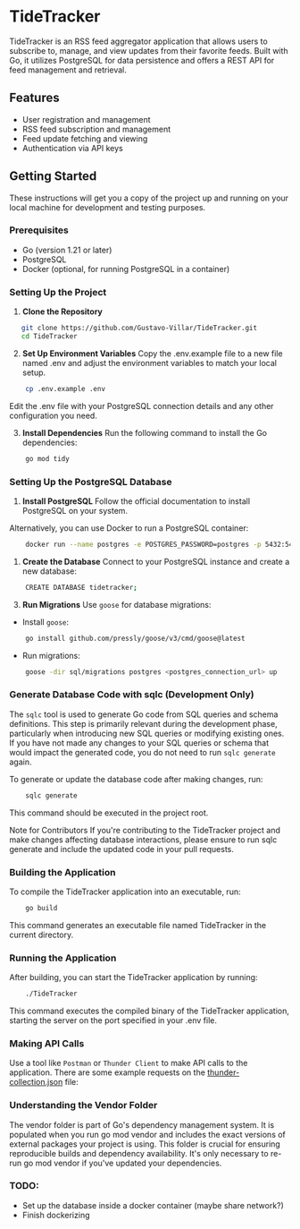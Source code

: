 # TideTracker

TideTracker is an RSS feed aggregator application that allows users to subscribe to, manage, and view updates from their favorite feeds. Built with Go, it utilizes PostgreSQL for data persistence and offers a REST API for feed management and retrieval.

## Features

- User registration and management
- RSS feed subscription and management
- Feed update fetching and viewing
- Authentication via API keys

## Getting Started

These instructions will get you a copy of the project up and running on your local machine for development and testing purposes.

### Prerequisites

- Go (version 1.21 or later)
- PostgreSQL
- Docker (optional, for running PostgreSQL in a container)

### Setting Up the Project

1. **Clone the Repository**

```bash
   git clone https://github.com/Gustavo-Villar/TideTracker.git
   cd TideTracker
```

2. **Set Up Environment Variables**
Copy the .env.example file to a new file named .env and adjust the environment variables to match your local setup.

```bash
    cp .env.example .env
```
Edit the .env file with your PostgreSQL connection details and any other configuration you need.

3. **Install Dependencies**
Run the following command to install the Go dependencies:

```bash
    go mod tidy
```

### Setting Up the PostgreSQL Database

1. **Install PostgreSQL**
Follow the official documentation to install PostgreSQL on your system.

Alternatively, you can use Docker to run a PostgreSQL container:

```bash
    docker run --name postgres -e POSTGRES_PASSWORD=postgres -p 5432:5432 -d postgres
```

1. **Create the Database**
Connect to your PostgreSQL instance and create a new database:

```bash
    CREATE DATABASE tidetracker;
```

3. **Run Migrations**
Use `goose` for database migrations:

- Install `goose`:
  
```bash
    go install github.com/pressly/goose/v3/cmd/goose@latest
```

- Run migrations:
```bash
    goose -dir sql/migrations postgres <postgres_connection_url> up
```

### Generate Database Code with sqlc (Development Only)

The `sqlc` tool is used to generate Go code from SQL queries and schema definitions. This step is primarily relevant during the development phase, particularly when introducing new SQL queries or modifying existing ones. If you have not made any changes to your SQL queries or schema that would impact the generated code, you do not need to run `sqlc generate` again.

To generate or update the database code after making changes, run:

```bash
    sqlc generate
```

This command should be executed in the project root.

Note for Contributors
If you're contributing to the TideTracker project and make changes affecting database interactions, please ensure to run sqlc generate and include the updated code in your pull requests.

### Building the Application
To compile the TideTracker application into an executable, run:

```bash
    go build
```
This command generates an executable file named TideTracker in the current directory.

### Running the Application
After building, you can start the TideTracker application by running:

```bash
    ./TideTracker
```
This command executes the compiled binary of the TideTracker application, starting the server on the port specified in your .env file.

### Making API Calls
Use a tool like `Postman` or `Thunder Client` to make API calls to the application. There are some example requests on the [thunder-collection.json](thunder-collection_TideTracker.json) file:

### Understanding the Vendor Folder
The vendor folder is part of Go's dependency management system. It is populated when you run go mod vendor and includes the exact versions of external packages your project is using. This folder is crucial for ensuring reproducible builds and dependency availability. It's only necessary to re-run go mod vendor if you've updated your dependencies.

### TODO:
- Set up the database inside a docker container (maybe share network?)
- Finish dockerizing